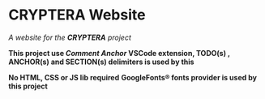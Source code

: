 # CRYPTERA Website

_A website for the **CRYPTERA** project_

**This project use _Comment Anchor_ VSCode extension, TODO(s) , ANCHOR(s) and SECTION(s) delimiters is used by this**

**No HTML, CSS or JS lib required**
**GoogleFonts® fonts provider is used by this project**
